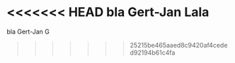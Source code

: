 <<<<<<< HEAD
bla Gert-Jan Lala
=======
bla Gert-Jan G
>>>>>>> 25215be465aaed8c9420af4ceded92194b61c4fa
